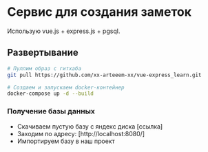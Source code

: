 # Сервис для создания заметок

Использую vue.js + express.js + pgsql. 

## Развертывание
``` sh
# Пуллим образ с гитхаба
git pull https://github.com/xx-arteeem-xx/vue-express_learn.git

# Создаем и запускаем docker-контейнер
docker-compose up -d --build
```

### Получение базы данных
 - Скачиваем пустую базу с яндекс диска [ссылка]
 - Заходим по адресу: 
    [http://localhost:8080/]
 - Импортируем базу в наш проект

